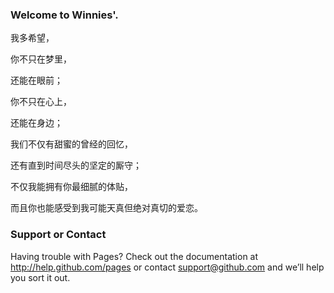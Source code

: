 ### Welcome to Winnies'.

我多希望，

你不只在梦里，

还能在眼前；

你不只在心上，

还能在身边；

我们不仅有甜蜜的曾经的回忆，

还有直到时间尽头的坚定的厮守；

不仅我能拥有你最细腻的体贴，

而且你也能感受到我可能天真但绝对真切的爱恋。


### Support or Contact
Having trouble with Pages? Check out the documentation at http://help.github.com/pages or contact support@github.com and we’ll help you sort it out.